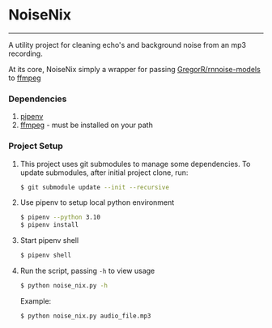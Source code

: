 # NoiseNix
---

A utility project for cleaning echo's and background noise from an mp3 recording.

At its core, NoiseNix simply a wrapper for passing [GregorR/rnnoise-models](https://github.com/GregorR/rnnoise-models) to [ffmpeg](https://ffmpeg.org/)

### Dependencies
1. [pipenv](https://pipenv.pypa.io/en/latest/)
1. [ffmpeg](https://ffmpeg.org/) - must be installed on your path

### Project Setup
1. This project uses git submodules to manage some dependencies.  To update submodules, after initial project clone, run:
    ```bash
    $ git submodule update --init --recursive
    ```
1. Use pipenv to setup local python environment
    ```bash
    $ pipenv --python 3.10
    $ pipenv install
    ```
1. Start pipenv shell
    ```bash
    $ pipenv shell
    ```
1. Run the script, passing `-h` to view usage
    ```bash
    $ python noise_nix.py -h
    ```
    Example:
    ```bash
    $ python noise_nix.py audio_file.mp3
    ```